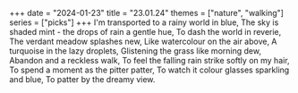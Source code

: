 +++
date = "2024-01-23"
title = "23.01.24"
themes = ["nature", "walking"]
series = ["picks"]
+++
I'm transported to a rainy world in blue,
The sky is shaded mint - the drops of rain a gentle hue,
To dash the world in reverie,
The verdant meadow splashes new,
Like watercolour on the air above,
A turquoise in the lazy droplets,
Glistening the grass like morning dew,
Abandon and a reckless walk,
To feel the falling rain strike softly on my hair,
To spend a moment as the pitter patter,
To watch it colour glasses sparkling and blue,
To patter by the dreamy view.
